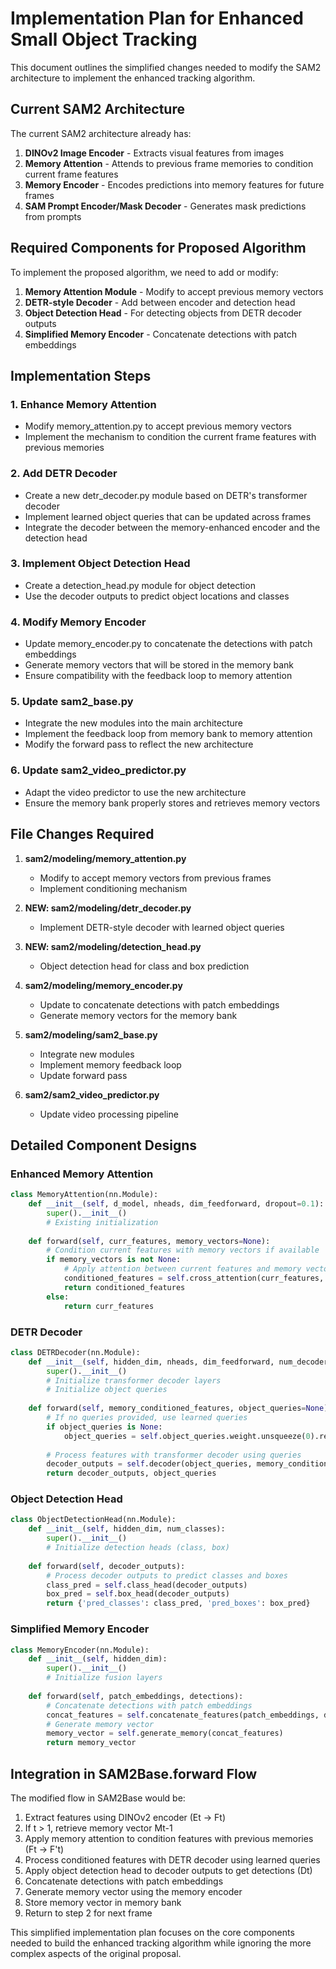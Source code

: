 # Implementation Plan for Enhanced Small Object Tracking

This document outlines the simplified changes needed to modify the SAM2 architecture to implement the enhanced tracking algorithm.

## Current SAM2 Architecture

The current SAM2 architecture already has:

1. **DINOv2 Image Encoder** - Extracts visual features from images
2. **Memory Attention** - Attends to previous frame memories to condition current frame features
3. **Memory Encoder** - Encodes predictions into memory features for future frames
4. **SAM Prompt Encoder/Mask Decoder** - Generates mask predictions from prompts

## Required Components for Proposed Algorithm

To implement the proposed algorithm, we need to add or modify:

1. **Memory Attention Module** - Modify to accept previous memory vectors
2. **DETR-style Decoder** - Add between encoder and detection head
3. **Object Detection Head** - For detecting objects from DETR decoder outputs
4. **Simplified Memory Encoder** - Concatenate detections with patch embeddings

## Implementation Steps

### 1. Enhance Memory Attention

- Modify memory_attention.py to accept previous memory vectors
- Implement the mechanism to condition the current frame features with previous memories

### 2. Add DETR Decoder

- Create a new detr_decoder.py module based on DETR's transformer decoder
- Implement learned object queries that can be updated across frames
- Integrate the decoder between the memory-enhanced encoder and the detection head

### 3. Implement Object Detection Head

- Create a detection_head.py module for object detection
- Use the decoder outputs to predict object locations and classes

### 4. Modify Memory Encoder

- Update memory_encoder.py to concatenate the detections with patch embeddings
- Generate memory vectors that will be stored in the memory bank
- Ensure compatibility with the feedback loop to memory attention

### 5. Update sam2_base.py

- Integrate the new modules into the main architecture
- Implement the feedback loop from memory bank to memory attention
- Modify the forward pass to reflect the new architecture

### 6. Update sam2_video_predictor.py

- Adapt the video predictor to use the new architecture
- Ensure the memory bank properly stores and retrieves memory vectors

## File Changes Required

1. **sam2/modeling/memory_attention.py**
   - Modify to accept memory vectors from previous frames
   - Implement conditioning mechanism

2. **NEW: sam2/modeling/detr_decoder.py**
   - Implement DETR-style decoder with learned object queries

3. **NEW: sam2/modeling/detection_head.py**
   - Object detection head for class and box prediction

4. **sam2/modeling/memory_encoder.py**
   - Update to concatenate detections with patch embeddings
   - Generate memory vectors for the memory bank

5. **sam2/modeling/sam2_base.py**
   - Integrate new modules
   - Implement memory feedback loop
   - Update forward pass

6. **sam2/sam2_video_predictor.py**
   - Update video processing pipeline

## Detailed Component Designs

### Enhanced Memory Attention
```python
class MemoryAttention(nn.Module):
    def __init__(self, d_model, nheads, dim_feedforward, dropout=0.1):
        super().__init__()
        # Existing initialization
        
    def forward(self, curr_features, memory_vectors=None):
        # Condition current features with memory vectors if available
        if memory_vectors is not None:
            # Apply attention between current features and memory vectors
            conditioned_features = self.cross_attention(curr_features, memory_vectors)
            return conditioned_features
        else:
            return curr_features
```

### DETR Decoder
```python
class DETRDecoder(nn.Module):
    def __init__(self, hidden_dim, nheads, dim_feedforward, num_decoder_layers):
        super().__init__()
        # Initialize transformer decoder layers
        # Initialize object queries
        
    def forward(self, memory_conditioned_features, object_queries=None):
        # If no queries provided, use learned queries
        if object_queries is None:
            object_queries = self.object_queries.weight.unsqueeze(0).repeat(batch_size, 1, 1)
            
        # Process features with transformer decoder using queries
        decoder_outputs = self.decoder(object_queries, memory_conditioned_features)
        return decoder_outputs, object_queries
```

### Object Detection Head
```python
class ObjectDetectionHead(nn.Module):
    def __init__(self, hidden_dim, num_classes):
        super().__init__()
        # Initialize detection heads (class, box)
        
    def forward(self, decoder_outputs):
        # Process decoder outputs to predict classes and boxes
        class_pred = self.class_head(decoder_outputs)
        box_pred = self.box_head(decoder_outputs)
        return {'pred_classes': class_pred, 'pred_boxes': box_pred}
```

### Simplified Memory Encoder
```python
class MemoryEncoder(nn.Module):
    def __init__(self, hidden_dim):
        super().__init__()
        # Initialize fusion layers
        
    def forward(self, patch_embeddings, detections):
        # Concatenate detections with patch embeddings
        concat_features = self.concatenate_features(patch_embeddings, detections)
        # Generate memory vector
        memory_vector = self.generate_memory(concat_features)
        return memory_vector
```

## Integration in SAM2Base.forward Flow

The modified flow in SAM2Base would be:

1. Extract features using DINOv2 encoder (Et → Ft)
2. If t > 1, retrieve memory vector Mt-1
3. Apply memory attention to condition features with previous memories (Ft → F't)
4. Process conditioned features with DETR decoder using learned queries
5. Apply object detection head to decoder outputs to get detections (Dt)
6. Concatenate detections with patch embeddings 
7. Generate memory vector using the memory encoder
8. Store memory vector in memory bank
9. Return to step 2 for next frame

This simplified implementation plan focuses on the core components needed to build the enhanced tracking algorithm while ignoring the more complex aspects of the original proposal.